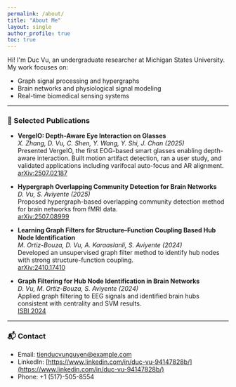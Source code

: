 ```yaml
---
permalink: /about/
title: "About Me"
layout: single
author_profile: true
toc: true
---
```


Hi! I'm Duc Vu, an undergraduate researcher at Michigan States University.  
My work focuses on:

- Graph signal processing and hypergraphs
- Brain networks and physiological signal modeling
- Real-time biomedical sensing systems

---

### 📄 Selected Publications

- **VergeIO: Depth-Aware Eye Interaction on Glasses**  
  *X. Zhang<sup></sup>, D. Vu<sup></sup>, C. Shen, Y. Wang, Y. Shi, J. Chan (2025)*  
  Presented VergeIO, the first EOG-based smart glasses enabling depth-aware interaction. Built motion artifact detection, ran a user study, and validated applications including varifocal auto-focus and AR alignment.  
  [arXiv:2507.02187](https://arxiv.org/abs/2507.02187)

- **Hypergraph Overlapping Community Detection for Brain Networks**  
  *D. Vu, S. Aviyente (2025)*  
  Proposed hypergraph-based overlapping community detection method for brain networks from fMRI data.  
  [arXiv:2507.08999](https://arxiv.org/abs/2507.08999)

- **Learning Graph Filters for Structure–Function Coupling Based Hub Node Identification**  
  *M. Ortiz-Bouza<sup></sup>, D. Vu<sup></sup>, A. Karaaslanli, S. Aviyente (2024)*  
  Developed an unsupervised graph filter method to identify hub nodes with strong structure-function coupling.  
  [arXiv:2410.17410](https://arxiv.org/abs/2410.17410)

- **Graph Filtering for Hub Node Identification in Brain Networks**  
  *D. Vu, M. Ortiz-Bouza, S. Aviyente (2024)*  
  Applied graph filtering to EEG signals and identified brain hubs consistent with centrality and SVM results.  
  [ISBI 2024](https://doi.org/10.1109/ISBI56570.2024.10635215)

---

### 📬 Contact

- Email: [tienducvunguyen@example.com](mailto:tienducvunguyen@example.com)  
- LinkedIn: [https://www.linkedin.com/in/duc-vu-94147828b/](https://www.linkedin.com/in/duc-vu-94147828b/)  
- Phone: +1 (517)-505-8554